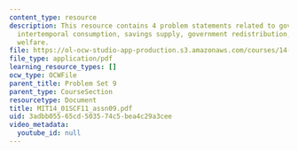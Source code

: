 ```yaml
---
content_type: resource
description: This resource contains 4 problem statements related to government borrowing,
  intertemporal consumption, savings supply, government redistribution, and social
  welfare.
file: https://ol-ocw-studio-app-production.s3.amazonaws.com/courses/14-01sc-principles-of-microeconomics-fall-2011/3adbb05565cd503574c5bea4c29a3cee_MIT14_01SCF11_assn09.pdf
file_type: application/pdf
learning_resource_types: []
ocw_type: OCWFile
parent_title: Problem Set 9
parent_type: CourseSection
resourcetype: Document
title: MIT14_01SCF11_assn09.pdf
uid: 3adbb055-65cd-5035-74c5-bea4c29a3cee
video_metadata:
  youtube_id: null
---
```

